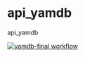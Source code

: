 # api_yamdb
api_yamdb

[![yamdb-final workflow](https://github.com/khrustalev-rg/yamdb_final/actions/workflows/main.yml/badge.svg)](https://github.com/khrustalev-rg/yamdb_final/actions/workflows/main.yml)